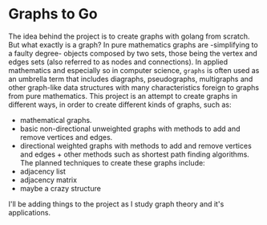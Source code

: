 # Graphs to Go
The idea behind the project is to create graphs with golang from scratch. But what exactly is a graph?
In pure mathematics graphs are -simplifying to a faulty degree- objects composed by two sets, those being the vertex and edges sets (also referred to as nodes and connections). 
In applied mathematics and especially so in computer science, `graphs` is often used as an umbrella term that includes diagraphs, pseudographs, multigraphs and other graph-like data structures with many characteristics foreign to graphs from pure mathematics.
This project is an attempt to create graphs in different ways, in order to create different kinds of graphs, such as:
- mathematical graphs.
- basic non-directional unweighted graphs with methods to add and remove vertices and edges.
- directional weighted graphs with methods to add and remove vertices and edges + other methods such as shortest path finding algorithms.
The planned techniques to create these graphs include:
- adjacency list
- adjacency matrix
- maybe a crazy structure

I'll be adding things to the project as I study graph theory and it's applications.
